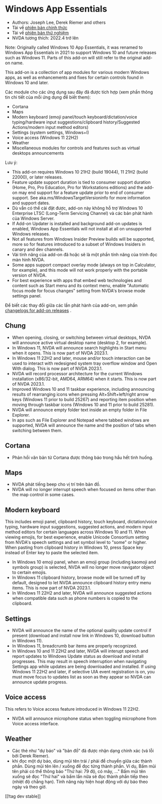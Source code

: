 # Windows App Essentials #

* Authors: Joseph Lee, Derek Riemer and others
* Tải về [phiên bản chính thức][1]
* Tải về [phiên bản thử nghiệm][2]
* NVDA tương thích: 2022.4 trở lên

Note: Originally called Windows 10 App Essentials, it was renamed to Windows
App Essentials in 2021 to support Windows 10 and future releases such as
Windows 11. Parts of this add-on will still refer to the original add-on
name.

This add-on is a collection of app modules for various modern Windows apps,
as well as enhancements and fixes for certain controls found in Windows 10
and later.

Các module cho các ứng dụng sau đây đã được tích hợp (xem phần thông tin chi
tiết của mỗi ứng dụng để biết them):

* Cortana
* Maps
* Modern keyboard (emoji panel/touch keyboard/dictation/voice
  typing/hardware input suggestions/clipboard history/Suggested
  Actions/modern input method editors)
* Settings (system settings, Windows+I)
* Voice access (Windows 11 22H2)
* Weather
* Miscellaneous modules for controls and features such as virtual desktops
  announcements

Lưu ý:

* This add-on requires Windows 10 21H2 (build 19044), 11 21H2 (build 22000),
  or later releases.
* Feature update support duration is tied to consumer support duration
  (Home, Pro, Pro Education, Pro for Workstations editions) and the add-on
  may end support for a feature update prior to end of consumer support. See
  aka.ms/WindowsTargetVersioninfo for more information and support dates.
* Dù vẫn có thể cài đặt được, add-on này không hỗ trợ Windows 10 Enterprise
  LTSC (Long-Term Servicing Channel) và các bản phát hành của Windows
  Server.
* If Add-on Updater is installed and background add-on updates is enabled,
  Windows App Essentials will not install at all on unsupported Windows
  releases.
* Not all features from Windows Insider Preview builds will be supported,
  more so for features introduced to a subset of Windows Insiders in canary
  and dev channels.
* Vài tính năng của add-on đã hoặc sẽ là một phần tính năng của trình đọc
  màn hình NVDA.
* Some apps support compact overlay mode (always on top in Calculator, for
  example), and this mode will not work properly with the portable version
  of NVDA.
* For best experience with apps that embed web technologies and content such
  as Start menu and its context menu, enable "Automatic focus mode for focus
  changes" setting from NVDA's browse mode settings panel.

Để biết các thay đổi giữa các lần phát hành của add-on, xem phần [changelogs
for add-on releases][3] .

## Chung

* When opening, closing, or switching between virtual desktops, NVDA will
  announce active virtual desktop name (desktop 2, for example).
* In Windows 11, NVDA will announce search highlights in Start menu when it
  opens. This is now part of NVDA 2023.1.
* In Windows 11 22H2 and later, mouse and/or touch interaction can be used
  to interact with redesigned system tray overflow window and Open With
  dialog. This is now part of NVDA 2023.1.
* NVDA will record processor architecture for the current Windows
  installation (x86/32-bit, AMD64, ARM64) when it starts. This is now part
  of NVDA 2023.1.
* Improved Windows 10 and 11 taskbar experience, including announcing
  results of rearranging icons when pressing Alt+Shift+left/right arrow keys
  (Windows 11 prior to build 25267) and reporting item position when moving
  through taskbar icons (Windows 10 and 11 prior to build 25281).
* NVDA will announce empty folder text inside an empty folder in File
  Explorer.
* In aps such as File Explorer and Notepad where tabbed windows are
  supported, NVDA will announce the name and the position of tabs when
  switching between them.

## Cortana

* Phản hồi văn bản từ Cortana được thông báo trong hầu hết tình huống.

## Maps

* NVDA phát tiếng beep cho vị trí trên bản đồ.
* NVDA will no longer interrupt speech when focused on items other than the
  map control in some cases.

## Modern keyboard

This includes emoji panel, clipboard history, touch keyboard,
dictation/voice typing, hardware input suggestions, suggested actions, and
modern input method editors for certain languages across Windows 10 and
11. When viewing emojis, for best experience, enable Unicode Consortium
setting from NVDA's speech settings and set symbol level to "some" or
higher. When pasting from clipboard history in Windows 10, press Space key
instead of Enter key to paste the selected item.

* In Windows 10 emoji panel, when an emoji group (including kaomoji and
  symbols group) is selected, NVDA will no longer move navigator object to
  certain emojis.
* In Windows 11 clipboard history, browse mode will be turned off by
  default, designed to let NVDA announce clipboard history entry menu
  items. This is now part of NVDA 2023.1.
* In Windows 11 22H2 and later, NVDA will announce suggested actions when
  compatible data such as phone numbers is copied to the clipboard.

## Settings

* NVDA will announce the name of the optional quality update control if
  present (download and install now link in Windows 10, download button in
  Windows 11).
* In Windows 11, breadcrumb bar items are properly recognized.
* In Windows 10 and 11 22H2 and later, NVDA will interupt speech and report
  updates to Windows Update status as download and install progresses. This
  may result in speech interruption when navigating Settings app while
  updates are being downloaded and installed. If using Windows 11 22H2 and
  later, if selective UIA event registration is on, you must move focus to
  updates list as soon as they appear so NVDA can announce update progress.

## Voice access

This refers to Voice access feature introduced in Windows 11 22H2.

* NVDA will announce microphone status when toggling microphone from Voice
  access interface.

## Weather

* Các thẻ như "dự báo" và "bản đồ" đã được nhận dạng chính xác (vá lỗi bởi
  Derek Riemer).
* khi đọc một dự báo, dùng mũi tên trái / phải để chuyển giữa các thành
  phần. Dùng mũi tên lên / xuống để đọc từng thành phần. Ví dụ, Bấm mũi tên
  phải có thể thông báo "Thứ hai: 79 độ, có mây, ..." Bấm mũi tên xuống sẽ
  đọc "Thứ hai" và bấm lần nữa sẽ đọc thành phần tiếp theo (nhiệt độ chẳng
  hạn). Tính năng này hiện hoạt động với dự báo theo ngày và theo giờ.

[[!tag dev stable]]

[1]: https://addons.nvda-project.org/files/get.php?file=wintenApps

[2]: https://addons.nvda-project.org/files/get.php?file=w10-dev

[3]: https://github.com/josephsl/wintenapps/wiki/w10changelog
